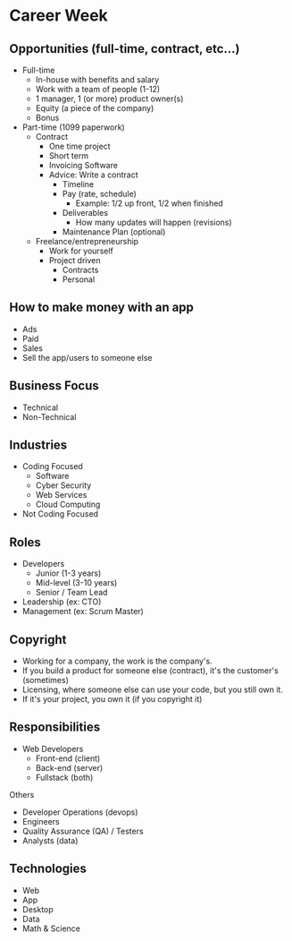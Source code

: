 # Career Week

## Opportunities (full-time, contract, etc...)

- Full-time
  - In-house with benefits and salary
  - Work with a team of people (1-12)
  - 1 manager, 1 (or more) product owner(s)
  - Equity (a piece of the company)
  - Bonus
- Part-time (1099 paperwork)
  - Contract
    - One time project
    - Short term
    - Invoicing Software
    - Advice: Write a contract
      - Timeline
      - Pay (rate, schedule)
        - Example: 1/2 up front, 1/2 when finished
      - Deliverables
        - How many updates will happen (revisions)
      - Maintenance Plan (optional)
  - Freelance/entrepreneurship
    - Work for yourself
    - Project driven
      - Contracts
      - Personal

## How to make money with an app

- Ads
- Paid
- Sales
- Sell the app/users to someone else

## Business Focus

- Technical
- Non-Technical

## Industries

- Coding Focused
  - Software
  - Cyber Security
  - Web Services
  - Cloud Computing
- Not Coding Focused

## Roles

- Developers
  - Junior (1-3 years)
  - Mid-level (3-10 years)
  - Senior / Team Lead
- Leadership (ex: CTO)
- Management (ex: Scrum Master)

## Copyright

- Working for a company, the work is the company's.
- If you build a product for someone else (contract), it's the customer's (sometimes)
- Licensing, where someone else can use your code, but you still own it.
- If it's your project, you own it (if you copyright it)

## Responsibilities

- Web Developers
  - Front-end (client)
  - Back-end (server)
  - Fullstack (both)

Others

- Developer Operations (devops)
- Engineers
- Quality Assurance (QA) / Testers
- Analysts (data)

## Technologies

- Web
- App
- Desktop
- Data
- Math & Science
